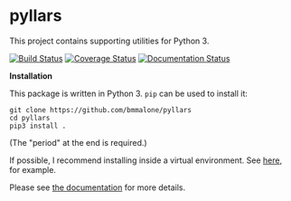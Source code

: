 # pyllars

This project contains supporting utilities for Python 3.

[![Build Status](https://travis-ci.org/bmmalone/pyllars.svg?branch=dev)](https://travis-ci.org/bmmalone/pyllars)
[![Coverage Status](https://coveralls.io/repos/github/bmmalone/pyllars/badge.svg?branch=dev)](https://coveralls.io/github/bmmalone/pyllars?branch=dev)
[![Documentation Status](https://readthedocs.org/projects/pyllars/badge/?version=latest)](https://pyllars.readthedocs.io/en/latest/?badge=latest)

**Installation**

This package is written in Python 3. `pip` can be used to install it:

```
git clone https://github.com/bmmalone/pyllars
cd pyllars
pip3 install .
```

(The "period" at the end is required.)

If possible, I recommend installing inside a virtual environment. See 
[here](http://www.simononsoftware.com/virtualenv-tutorial-part-2/>), for example.

Please see [the documentation](https://pyllars.readthedocs.io/en/latest/index.html)
for more details.